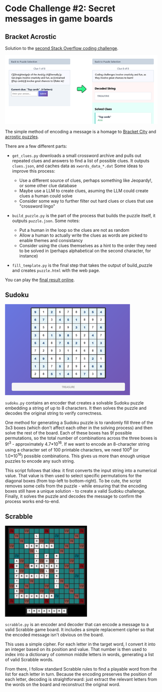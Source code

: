 # Code Challenge #2: Secret messages in game boards

## Bracket Acrostic

Solution to the [second Stack Overflow coding challenge](https://stackoverflow.com/beta/challenges/79651567/code-challenge-2-secret-messages-in-game-boards).  

![Bracket Acrostic](img_bracket.png)

The simple method of encoding a message is a homage to [Bracket City](https://www.theatlantic.com/games/bracket-city/) and [acrostic puzzles](https://en.wikipedia.org/wiki/Acrostic_%28puzzle%29).

There are a few different parts:

* `get_clues.py` downloads a small crossword archive and pulls out repeated clues and answers to find a list of 
possible clues.  It outputs `clues.json`, and caches data as `xwords_data_*.dat` Some ideas to improve this process:
    * Use a different source of clues, perhaps something like Jeopardy!, or some other clue database
    * Maybe use a LLM to create clues, asuming the LLM could create clues a human could solve
    * Consider some way to further filter out hard clues or clues that use "crossword lingo"

* `build_puzzle.py` is the part of the process that builds the puzzle itself, it outputs `puzzle.json`.  Some notes:
    * Put a human in the loop so the clues are not as random
    * Allow a human to actually write the clues as words are picked to enable themes and consistancy
    * Consider using the clues themselves as a hint to the order they need to be solved in (perhaps alphabetical on the second character, for instance)

* `fill_template.py` is the final step that takes the output of build_puzzle and creates `puzzle.html` with the web page.

You can play the [final result online](https://q726kbxun.github.io/so_challenges/entry_002.html).

## Sudoku

![Sudoku](img_sudoku.png)

`sudoku.py` contains an encoder that creates a solvable Sudoku puzzle embedding a string of up to 8 characters.  It then solves the puzzle and decodes the original string to verify correctness.

One method for generating a Sudoku puzzle is to randomly fill three of the 3x3 boxes (which don't affect each other in the solving process) and then solve the rest of the board.  Each of these boxes has 9! possible permutations, so the total number of combinations across the three boxes is 9!<sup>3</sup> - approximately 4.7\*10<sup>16</sup>. If we want to encode an 8-character string using a character set of 100 printable characters, we need 100<sup>8</sup> (or 1.0\*10<sup>16</sup>) possible combinations. This gives us more than enough unique puzzles to encode any such string.

This script follows that idea: it first converts the input string into a numerical value. That value is then used to select specific permutations for the diagonal boxes (from top-left to bottom-right). To be cute, the script removes some cells from the puzzle - while ensuring that the encoding boxes still have a unique solution - to create a valid Sudoku challenge. Finally, it solves the puzzle and decodes the message to confirm the process works end-to-end.

## Scrabble
![Scrabble](img_scrabble.png)

`scrabble.py` is an encoder and decoder that can encode a message to a valid Scrabble game board.  It includes a simple replacement cipher so that the encoded message isn't obvious on the board.

This uses a simple cipher. For each letter in the target word, I convert it into an integer based on its position and value. That number is then used to index into a dictionary of common middle letters in words, generating a list of valid Scrabble words.

From there, I follow standard Scrabble rules to find a playable word from the list for each letter in turn. Because the encoding preserves the position of each letter, decoding is straightforward: just extract the relevant letters from the words on the board and reconstruct the original word.

